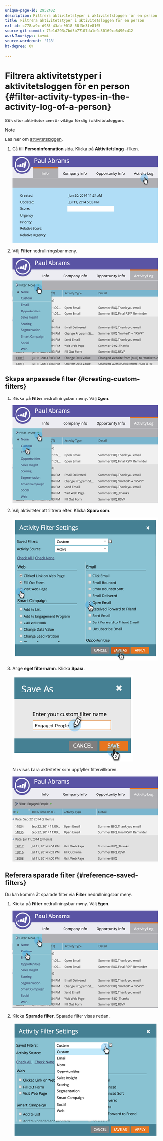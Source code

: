 ```yaml
---
unique-page-id: 2952402
description: Filtrera aktivitetstyper i aktivitetsloggen för en person - Marketo Docs - produktdokumentation
title: Filtrera aktivitetstyper i aktivitetsloggen för en person
exl-id: c778aa9c-d985-43ab-9018-58f3e3fe8165
source-git-commit: 72e1d29347bd5b77107da1e9c30169cb6490c432
workflow-type: tm+mt
source-wordcount: '128'
ht-degree: 0%

---
```


# Filtrera aktivitetstyper i aktivitetsloggen för en person {#filter-activity-types-in-the-activity-log-of-a-person}

Sök efter aktiviteter som är viktiga för dig i aktivitetsloggen.

>[!NOTE]
>
>Läs mer om [aktivitetsloggen](/help/marketo/product-docs/core-marketo-concepts/smart-lists-and-static-lists/managing-people-in-smart-lists/locate-the-activity-log-for-a-person.md).

1. Gå till **Personinformation** sida. Klicka på **Aktivitetslogg** -fliken.

   ![](assets/one.png)

1. Välj **Filter** nedrullningsbar meny.

   ![](assets/two-3.png)

## Skapa anpassade filter {#creating-custom-filters}

1. Klicka på **Filter** nedrullningsbar meny. Välj **Egen**.

   ![](assets/three-3.png)

1. Välj aktiviteter att filtrera efter. Klicka **Spara som**.

   ![](assets/image2015-4-27-22-3a55-3a43.png)

1. Ange **eget filternamn**. Klicka **Spara**.

   ![](assets/five-1.png)

   Nu visas bara aktiviteter som uppfyller filtervillkoren.

   ![](assets/six-1.png)

## Referera sparade filter {#reference-saved-filters}

Du kan komma åt sparade filter via **Filter** nedrullningsbar meny.

1. Klicka på **Filter** nedrullningsbar meny. Välj **Egen**.

   ![](assets/seven-1.png)

1. Klicka **Sparade filter**. Sparade filter visas nedan.

   ![](assets/eight.png)
